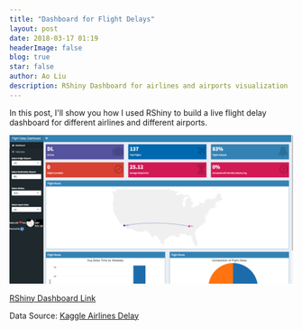 ```yaml
---
title: "Dashboard for Flight Delays"
layout: post
date: 2018-03-17 01:19
headerImage: false
blog: true
star: false
author: Ao Liu
description: RShiny Dashboard for airlines and airports visualization
---
```


In this post, I'll show you how I used RShiny to build a live flight delay dashboard for different airlines and different airports.

![Interface](https://github.com/aoliu95/airport_shiny/raw/master/Example.png)

[RShiny Dashboard Link](https://austin-liu.shinyapps.io/FlightDashboard/)

Data Source: [Kaggle Airlines Delay](https://www.kaggle.com/giovamata/airlinedelaycauses/data)


